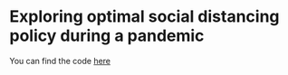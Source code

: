 # Exploring optimal social distancing policy during a pandemic

You can find the code [here](./code/SocialOptimum.jl)
